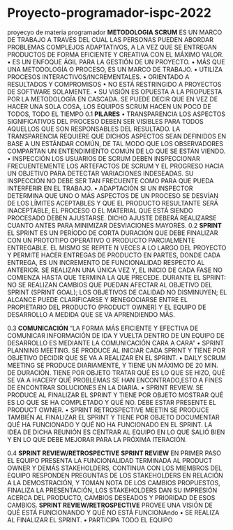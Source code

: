 # Proyecto-programador-ispc-2022
proyecyo de materia programador
**METODOLOGIA SCRUM**
ES UN MARCO DE TRABAJO A TRAVÉS DEL CUAL LAS PERSONAS PUEDEN ABORDAR PROBLEMAS COMPLEJOS ADAPTATIVOS, A LA VEZ QUE SE ENTREGAN PRODUCTOS DE FORMA EFICIENTE Y CREATIVA CON EL MÁXIMO VALOR.
•	ES UN ENFOQUE ÁGIL PARA LA GESTIÓN DE UN PROYECTO.
•	MÁS QUE UNA METODOLOGÍA O PROCESO, ES UN MARCO DE TRABAJO.
•	UTILIZA PROCESOS INTERACTIVOS/INCREMENTALES.
•	ORIENTADO A RESULTADOS Y COMPROMISOS
•	NO ESTÁ RESTRINGIDO A PROYECTOS DE SOFTWARE SOLAMENTE.
•	SU VISIÓN ES OPUESTA A LA PROPUESTA POR LA METODOLOGÍA EN CASCADA.
SE PUEDE DECIR QUE EN VEZ DE HACER UNA SOLA COSA, LOS EQUIPOS SCRUM HACEN UN POCO DE TODOS, TODO EL TIEMPO
0.1	**PILARES**
•	TRANSPARENCIA LOS ASPECTOS SIGNIFICATIVOS DEL PROCESO DEBEN SER VISIBLES PARA TODOS AQUELLOS QUE SON RESPONSABLES DEL RESULTADO. LA TRANSPARENCIA REQUIERE QUE DICHOS ASPECTOS SEAN DEFINIDOS EN BASE A UN ESTÁNDAR COMÚN, DE TAL MODO QUE LOS OBSERVADORES COMPARTAN UN ENTENDIMIENTO COMÚN DE LO QUE SE ESTÁN VIENDO.
•	INSPECCIÓN LOS USUARIOS DE SCRUM DEBEN INSPECCIONAR FRECUENTEMENTE LOS ARTEFACTOS DE SCRUM Y EL PROGRESO HACIA UN OBJETIVO PARA DETECTAR VARIACIONES INDESEADAS. SU INSPECCIÓN NO DEBE SER TAN FRECUENTE COMO PARA QUE PUEDA INTERFERIR EN EL TRABAJO.
•	ADAPTACIÓN SI UN INSPECTOR DETERMINA QUE UNO O MÁS ASPECTOS DE UN PROCESO SE DESVÍAN DE LOS LÍMITES ACEPTABLES Y QUE EL PRODUCTO RESULTANTE SERÁ INACEPTABLE, EL PROCESO O EL MATERIAL QUE ESTÁ SIENDO PROCESADO DEBEN AJUSTARSE. DICHO AJUSTE DEBERÁ REALIZARSE CUANTO ANTES PARA MINIMIZAR DESVIACIONES MAYORES.
0.2 **SPRINT**              
EL SPRINT ES UN PERÍODO DE CORTA DURACIÓN QUE DEBE FINALIZAR CON UN PROTOTIPO OPERATIVO O PRODUCTO PARCIALMENTE ENTREGABLE. EL MISMO SE REPITE N VECES A LO LARGO DEL PROYECTO Y PERMITE HACER ENTREGAS DE PRODUCTO EN PARTES, DONDE CADA ENTREGA, ES UN INCREMENTO DE FUNCIONALIDAD RESPECTO AL ANTERIOR. SE REALIZAN UNA ÚNICA VEZ Y, EL INICIO DE CADA FASE NO COMIENZA HASTA QUE TERMINA LA QUE PRECEDE.
DURANTE EL SPRINT:
NO SE REALIZAN CAMBIOS QUE PUEDAN AFECTAR AL OBJETIVO DEL SPRINT (SPRINT GOAL); LOS OBJETIVOS DE CALIDAD NO DISMINUYEN; EL ALCANCE PUEDE CLARIFICARSE Y RENEGOCIARSE ENTRE EL PROPIETARIO DEL PRODUCTO (PRODUCT OWNER) Y EL EQUIPO DE DESARROLLO A MEDIDA QUE SE VA APRENDIENDO MÁS.

0.3	**COMUNICACIÓN**
“LA FORMA MÁS EFICIENTE Y EFECTIVA DE COMUNICAR INFORMACIÓN DE IDA Y VUELTA DENTRO DE UN EQUIPO DE DESARROLLO ES MEDIANTE LA COMUNICACIÓN CARA A CARA”
•	SPRINT PLANNING MEETING. SE PRODUCE AL INICIAR CADA SPRINT Y TIENE POR OBJETIVO DECIDIR QUE SE VA A REALIZAR EN EL SPRINT.
•	DAILY SCRUM MEETING SE PRODUCE DIARIAMENTE, Y TIENE UN MÁXIMO DE 20 MIN. DE DURACIÓN. TIENE POR OBJETO TRATAR QUÉ ES LO QUE SE HIZO, QUÉ SE VA A HACERY QUÉ PROBLEMAS SE HAN ENCONTRADO,ESTO A FINES DE ENCONTRAR SOLUCIONES EN LA DIARIA.
•	SPRINT REVIEW. SE PRODUCE AL FINALIZAR EL SPRINT Y TIENE POR OBJETO MOSTRAR QUÉ ES LO QUE SE HA COMPLETADO Y QUÉ NO. DEBE ESTAR PRESENTE EL PRODUCT OWNER.
•	SPRINT RETROSPECTIVE MEETIN SE PRODUCE TAMBIÉN AL FINALIZAR EL SPRINT Y TIENE POR OBJETO DOCUMENTAR QUÉ HA FUNCIONADO Y QUÉ NO HA FUNCIONADO EN EL SPRINT. LA IDEA DE DICHA REUNIÓN ES CENTRAR AL EQUIPO EN LO QUE SALIÓ BIEN Y EN LO QUE DEBE MEJORAR PARA LA PRÓXIMA ITERACIÓN.

0.4 **SPRINT REVIEW/RETROSPECTIVE**
**SPRINT REVIEW**
EN PRIMER PASO EL EQUIPO PRESENTA LA FUNCIONALIDAD TERMINADA AL PRODUCT OWNER Y DEMÁS STAKEHOLDERS, CONTINUA CON LOS MIEMBROS DEL EQUIPO RESPONDEN PREGUNTAS DE LOS STAKEHOLDERS EN RELACIÓN A LA DEMOSTRACIÓN, Y TOMAN NOTA DE LOS CAMBIOS PROPUESTOS, FINALIZA LA PRESENTACIÓN, LOS STAKEHOLDERS DAN SU IMPRESIÓN ACERCA DEL PRODUCTO, CAMBIOS DESEADOS Y PRIORIDAD DE ESOS CAMBIOS.
**SPRINT REVIEW/RETROSPECTIVE**
PROVEE UNA VISIÓN DE QUÉ ESTÁ FUNCIONANDO Y QUÉ NO ESTÁ FUNCIONAndo
•	SE REALIZA AL FINALIZAR EL SPRINT.
•	PARTICIPA TODO EL EQUIPO
